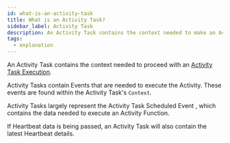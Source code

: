 ```yaml
---
id: what-is-an-activity-task
title: What is an Activity Task?
sidebar_label: Activity Task
description: An Activity Task contains the context needed to make an Activity Task Execution.
tags:
  - explanation
---
```


An Activity Task contains the context needed to proceed with an [Activity Task Execution](/docs/concepts/what-is-an-activity-task-execution).

Activity Tasks contain Events that are needed to execute the Activity. These events are found within the Activity Task's `Context`.

Activity Tasks largely represent the Activity Task Scheduled Event , which contains the data needed to execute an Activity Function.

If Heartbeat data is being passed, an Activity Task will also contain the latest Heartbeat details.
